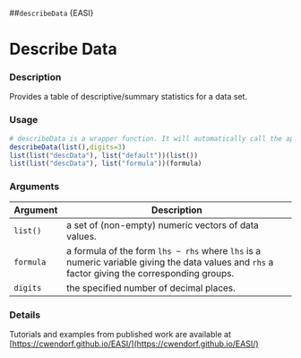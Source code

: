 ##`describeData` {EASI}

# Describe Data

### Description

Provides a table of descriptive/summary statistics for a data set.

### Usage

```r
# describeData is a wrapper function. It will automatically call the appropriate method below given the class of the object.
describeData(list(),digits=3)
list(list("descData"), list("default"))(list())
list(list("descData"), list("formula"))(formula)
```

### Arguments

Argument      |Description
------------- |----------------
```list()```     |     a set of (non-empty) numeric vectors of data values.
```formula```     |     a formula of the form `lhs ~ rhs` where `lhs` is a numeric variable giving the data values and `rhs` a factor giving the corresponding groups.
```digits```     |     the specified number of decimal places.

### Details

Tutorials and examples from published work are available at [https://cwendorf.github.io/EASI/](https://cwendorf.github.io/EASI/) 


